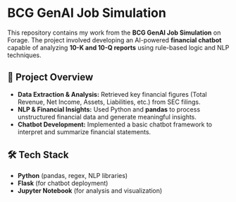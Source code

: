 # BCG GenAI Job Simulation  

This repository contains my work from the **BCG GenAI Job Simulation** on Forage. The project involved developing an AI-powered **financial chatbot** capable of analyzing **10-K and 10-Q reports** using rule-based logic and NLP techniques.  

## 📌 Project Overview  
- **Data Extraction & Analysis:** Retrieved key financial figures (Total Revenue, Net Income, Assets, Liabilities, etc.) from SEC filings.  
- **NLP & Financial Insights:** Used Python and **pandas** to process unstructured financial data and generate meaningful insights.  
- **Chatbot Development:** Implemented a basic chatbot framework to interpret and summarize financial statements.  

## 🛠 Tech Stack  
- **Python** (pandas, regex, NLP libraries)  
- **Flask** (for chatbot deployment)  
- **Jupyter Notebook** (for analysis and visualization)  

